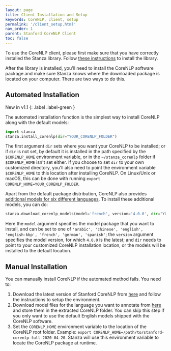 ```yaml
---
layout: page
title: Client Installation and Setup
keywords: CoreNLP, client, setup
permalink: '/client_setup.html'
nav_order: 1
parent: Stanford CoreNLP Client
toc: false
---
```


To use the CoreNLP client, please first make sure that you have correctly installed the Stanza library. Follow [these instructions](installation_usage#installation) to install the library.

After the library is installed, you'll need to install the CoreNLP software package and make sure Stanza knows where the downloaded package is located on your computer. There are two ways to do this.

## Automated Installation

New in v1.1
{: .label .label-green }

The automated installation function is the simplest way to install CoreNLP along with the default models:
```python
import stanza
stanza.install_corenlp(dir="YOUR_CORENLP_FOLDER")
```
The first argument `dir` sets where you want your CoreNLP to be installed; or if `dir` is not set, by default it is installed in the path specified by the `$CORENLP_HOME` environment variable, or in the `~/stanza_corenlp` folder if `$CORENLP_HOME` isn't set either. If you choose to set `dir` to your own customized directory, you'll also need to point the environment variable `$CORENLP_HOME` to this location after installing CoreNLP. On Linux/Unix or macOS, this can be done with running `export CORENLP_HOME=YOUR_CORENLP_FOLDER`.

Apart from the default package distribution, CoreNLP also provides [additional models for six different languages](https://stanfordnlp.github.io/CoreNLP/index.html#download). To install these additional models, you can do:
```python
stanza.download_corenlp_models(model='french', version='4.0.0', dir="YOUR_CORENLP_FOLDER")
```
Here the `model` argument specifies the model package that you want to install, and can be set to one of `'arabic', 'chinese', 'english', 'english-kbp', 'french', 'german', 'spanish'`; the `version` argument specifies the model version, for which `4.0.0` is the latest; and `dir` needs to point to your customized CoreNLP installation location, or the models will be installed to the default location.


## Manual Installation

You can manually install CoreNLP if the automated method fails. You need to:

1. Download the latest version of Stanford CoreNLP from [here](https://stanfordnlp.github.io/CoreNLP/download.html) and follow the instructions to setup the environment.
2. Download model files for the language you want to annotate from [here](https://stanfordnlp.github.io/CoreNLP/download.html) and store them in the extracted CoreNLP folder. You can skip this step if you only want to use the default English models shipped with the CoreNLP software.
3. Set the `CORENLP_HOME` environment variable to the location of the CoreNLP root folder.  Example: `export CORENLP_HOME=/path/to/stanford-corenlp-full-2020-04-20`. Stanza will use this environment variable to locate the CoreNLP package at runtime.